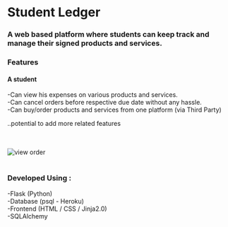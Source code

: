 # Student Ledger

### A web based platform where students can keep track and manage their signed products and services.

### Features
#### A student 
-Can view his expenses on various products and services. <br />
-Can cancel orders before respective due date without any hassle. <br />
-Can buy/order products and services from one platform (via Third Party) <br />

..potential to add more related features

<!--
<br /><br />
![](https://imgur.com/Kh1XRVT.png "Login")
-->
<br /><br />
![](https://imgur.com/qqGXEoc.png "view order")
<br /><br />
<!--
![](https://imgur.com/LlYZ6u6.png "order product/service")
<br /><br />
-->


### Developed Using : 
-Flask (Python) <br />
-Database (psql - Heroku) <br />
-Frontend (HTML / CSS / Jinja2.0) <br />
-SQLAlchemy <br />




